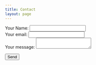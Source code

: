 ```yaml
---
title: Contact
layout: page
---
```


<form action="https://formspree.io/f/xbjpwarl" method="POST"> 
  <label>
    Your Name:
    <input type="text" name="name">
  </label>
  <br/>
  <label>
    Your email:
    <input type="text" name="_replyto">
  </label>
  <br/>
  <label>
    Your message:
  </label>
    <textarea name="message"></textarea>

  <!-- your other form fields go here -->

  <button type="submit">Send</button>
</form>
